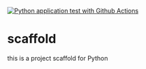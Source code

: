 [![Python application test with Github Actions](https://github.com/diegoecon-ai/scaffold/actions/workflows/main.yml/badge.svg)](https://github.com/diegoecon-ai/scaffold/actions/workflows/main.yml)

# scaffold
this is a project scaffold for Python
